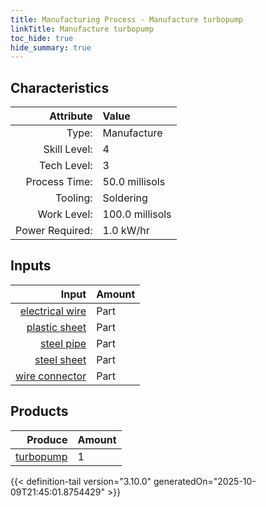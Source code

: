 ```yaml
---
title: Manufacturing Process - Manufacture turbopump
linkTitle: Manufacture turbopump
toc_hide: true
hide_summary: true
---
```

<!-- This is generated by the MarsSim HelpGenertor, do not edit. -->


## Characteristics

| Attribute      | Value |
|--------:|:------|
|Type:|Manufacture|
|Skill Level:|4|
|Tech Level:|3|
|Process Time:|50.0 millisols|
|Tooling:|Soldering|
|Work Level:|100.0 millisols|
|Power Required:|1.0 kW/hr|

## Inputs

| Input      | Amount |
|--------:|:------|
|[electrical wire](/docs/definitions/part/electrical-wire)|Part|1|
|[plastic sheet](/docs/definitions/part/plastic-sheet)|Part|1|
|[steel pipe](/docs/definitions/part/steel-pipe)|Part|3|
|[steel sheet](/docs/definitions/part/steel-sheet)|Part|1|
|[wire connector](/docs/definitions/part/wire-connector)|Part|3|

## Products


| Produce      | Amount |
|--------:|:------|
|[turbopump](/docs/definitions/part/turbopump)|1|



{{< definition-tail version="3.10.0" generatedOn="2025-10-09T21:45:01.8754429" >}}



